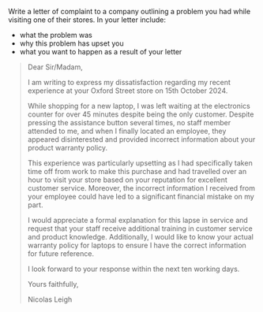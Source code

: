 Write a letter of complaint to a company outlining a problem you had while visiting one of their stores. In your letter include: 

- what the problem was 
- why this problem has upset you 
- what you want to happen as a result of your letter

> Dear Sir/Madam, 
>
> I am writing to express my dissatisfaction regarding my recent experience at your Oxford Street store on 15th October 2024. 
>
> While shopping for a new laptop, I was left waiting at the electronics counter for over 45 minutes despite being the only customer. Despite pressing the assistance button several times, no staff member attended to me, and when I finally located an employee, they appeared disinterested and provided incorrect information about your product warranty policy. 
>
> This experience was particularly upsetting as I had specifically taken time off from work to make this purchase and had travelled over an hour to visit your store based on your reputation for excellent customer service. Moreover, the incorrect information I received from your employee could have led to a significant financial mistake on my part. 
>
> I would appreciate a formal explanation for this lapse in service and request that your staff receive additional training in customer service and product knowledge. Additionally, I would like to know your actual warranty policy for laptops to ensure I have the correct information for future reference. 
>
> I look forward to your response within the next ten working days. 
>
> Yours faithfully, 
>
> Nicolas Leigh